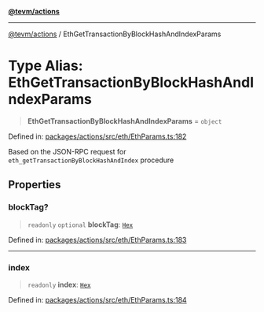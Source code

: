 [**@tevm/actions**](../README.md)

***

[@tevm/actions](../globals.md) / EthGetTransactionByBlockHashAndIndexParams

# Type Alias: EthGetTransactionByBlockHashAndIndexParams

> **EthGetTransactionByBlockHashAndIndexParams** = `object`

Defined in: [packages/actions/src/eth/EthParams.ts:182](https://github.com/evmts/tevm-monorepo/blob/main/packages/actions/src/eth/EthParams.ts#L182)

Based on the JSON-RPC request for `eth_getTransactionByBlockHashAndIndex` procedure

## Properties

### blockTag?

> `readonly` `optional` **blockTag**: [`Hex`](Hex.md)

Defined in: [packages/actions/src/eth/EthParams.ts:183](https://github.com/evmts/tevm-monorepo/blob/main/packages/actions/src/eth/EthParams.ts#L183)

***

### index

> `readonly` **index**: [`Hex`](Hex.md)

Defined in: [packages/actions/src/eth/EthParams.ts:184](https://github.com/evmts/tevm-monorepo/blob/main/packages/actions/src/eth/EthParams.ts#L184)
